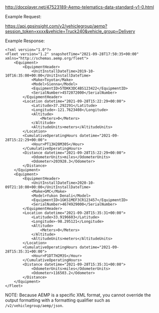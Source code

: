 http://docplayer.net/47523189-Aemp-telematics-data-standard-v1-0.html

Example Request:

https://api.gpsinsight.com/v2/vehiclegroup/aemp?session_token=xxxx&vehicle=Truck240&vehicle_group=Delivery

Example Response:

    <?xml version="1.0"?>
    <Fleet version="1.2" snapshotTime="2021-09-28T17:50:35+00:00" xmlns="http://schemas.aemp.org/fleet">
        <Equipment>
            <EquipmentHeader>
                <UnitInstallDateTime>2019-10-10T16:35:00+00:00</UnitInstallDateTime>
                <Make>Toyota</Make>
                <Model>Sienna</Model>
                <EquipmentID>5TDKK3DC4BS123422</EquipmentID>
                <SerialNumber>4572072000</SerialNumber>
            </EquipmentHeader>
            <Location datetime="2021-09-28T15:22:29+00:00">
                <Latitude>37.292291</Latitude>
                <Longitude>-121.7623408</Longitude>
                <Altitude>
                    <Meters>0</Meters>
                </Altitude>
                <AltitudeUnits>meters</AltitudeUnits>
            </Location>
            <CumulativeOperatingHours datetime="2021-09-28T15:22:29+00:00">
                <Hour>PT13H28M30S</Hour>
            </CumulativeOperatingHours>
            <Distance datetime="2021-09-28T15:22:29+00:00">
                <OdometerUnits>miles</OdometerUnits>
                <Odometer>203928.3</Odometer>
            </Distance>
        </Equipment>
        <Equipment>
            <EquipmentHeader>
                <UnitInstallDateTime>2020-10-09T21:10:00+00:00</UnitInstallDateTime>
                <Make>GMC</Make>
                <Model>Yukon Denali</Model>
                <EquipmentID>1GKS1MEF3CR123457</EquipmentID>
                <SerialNumber>4674929000</SerialNumber>
            </EquipmentHeader>
            <Location datetime="2021-09-28T15:35:31+00:00">
                <Latitude>33.9196603</Latitude>
                <Longitude>-98.295121</Longitude>
                <Altitude>
                    <Meters>0</Meters>
                </Altitude>
                <AltitudeUnits>meters</AltitudeUnits>
            </Location>
            <CumulativeOperatingHours datetime="2021-09-28T15:35:31+00:00">
                <Hour>P1DT7H2M3S</Hour>
            </CumulativeOperatingHours>
            <Distance datetime="2021-09-28T15:35:31+00:00">
                <OdometerUnits>miles</OdometerUnits>
                <Odometer>116503.2</Odometer>
            </Distance>
        </Equipment>
    </Fleet>


NOTE: Because AEMP is a specific XML format, you cannot override the output formatting with a formatting qualifier
such as `/v2/vehiclegroup/aemp/json`.    
    